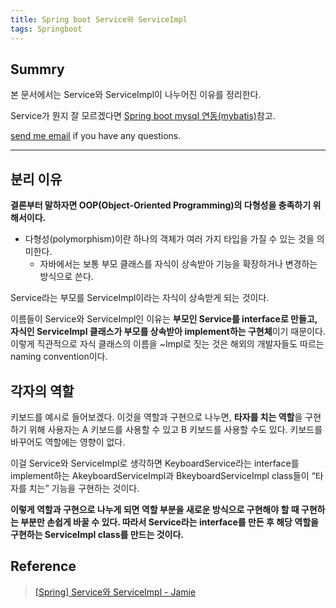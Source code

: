 ```yaml
---
title: Spring boot Service와 ServiceImpl
tags: Springboot
---
```


## Summry

본 문서에서는 Service와 ServiceImpl이 나누어진 이유를 정리한다.  

Service가 뭔지 잘 모르겠다면 [Spring boot mysql 연동(mybatis)](https://limjunho.github.io/2021/08/11/spring-mysql.html)참고.  

[send me email](mailto:jewel7492@gmail.com) if you have any questions.

<!--more-->

---

## 분리 이유

**결론부터 말하자면 OOP(Object-Oriented Programming)의 다형성을 충족하기 위해서이다.**  

* 다형성(polymorphism)이란 하나의 객체가 여러 가지 타입을 가질 수 있는 것을 의미한다.
  * 자바에서는 보통 부모 클래스를 자식이 상속받아 기능을 확장하거나 변경하는 방식으로 쓴다.  

Service라는 부모를 ServiceImpl이라는 자식이 상속받게 되는 것이다.

이름들이 Service와 ServiceImpl인 이유는 **부모인 Service를 interface로 만들고, 자식인 ServiceImpl 클래스가 부모를 상속받아 implement하는 구현체**이기 때문이다.  
이렇게 직관적으로 자식 클래스의 이름을 ~Impl로 짓는 것은 해외의 개발자들도 따르는 naming convention이다.  

## 각자의 역할

키보드를 예시로 들어보겠다. 이것을 역할과 구현으로 나누면, **타자를 치는 역할**을 구현하기 위해 사용자는 A 키보드를 사용할 수 있고 B 키보드를 사용할 수도 있다. 키보드를 바꾸어도 역할에는 영향이 없다.  

이걸 Service와 ServiceImpl로 생각하면 KeyboardService라는 interface를 implement하는 AkeyboardServiceImpl과 BkeyboardServiceImpl class들이 “타자를 치는” 기능을 구현하는 것이다.  

**이렇게 역할과 구현으로 나누게 되면 역할 부분을 새로운 방식으로 구현해야 할 때 구현하는 부분만 손쉽게 바꿀 수 있다. 따라서 Service라는 interface를 만든 후 해당 역할을 구현하는 ServiceImpl class를 만드는 것이다.**  

## Reference

> [[Spring] Service와 ServiceImpl - Jamie](https://itzjamie96.github.io/2021/01/24/spring-service-and-serviceimpl/)  
